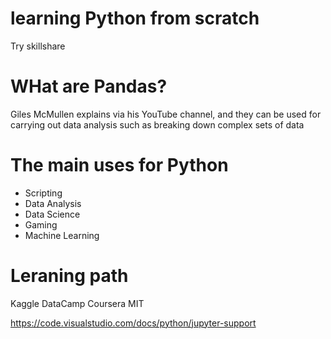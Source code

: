 # learning Python from scratch

Try skillshare

# WHat are Pandas?

Giles McMullen explains via his YouTube channel, and they can be used for carrying out data analysis such as breaking down complex sets of data

# The main uses for Python

- Scripting
- Data Analysis
- Data Science
- Gaming
- Machine Learning

# Leraning path

Kaggle
DataCamp
Coursera
MIT

https://code.visualstudio.com/docs/python/jupyter-support
